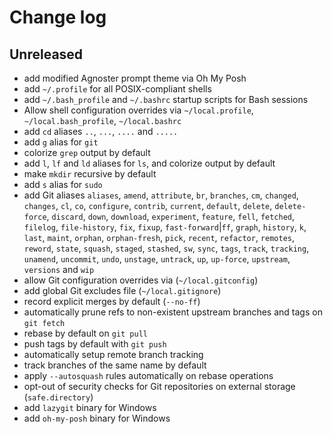 # Change log

## Unreleased

- add modified Agnoster prompt theme via Oh My Posh
- add `~/.profile` for all POSIX-compliant shells
- add `~/.bash_profile` and `~/.bashrc` startup scripts for Bash sessions
- Allow shell configuration overrides via `~/local.profile`, `~/local.bash_profile`, `~/local.bashrc`
- add `cd` aliases `..`, `...`, `....` and `.....`
- add `g` alias for `git`
- colorize `grep` output by default
- add `l`, `lf` and `ld` aliases for `ls`, and colorize output by default
- make `mkdir` recursive by default
- add `s` alias for `sudo`
- add Git aliases `aliases`, `amend`, `attribute`, `br`, `branches`, `cm`, `changed`, `changes`, `cl`, `co`, `configure`, `contrib`, `current`, `default`, `delete`, `delete-force`, `discard`, `down`, `download`, `experiment`, `feature`, `fell`, `fetched`, `filelog`, `file-history`, `fix`, `fixup`, `fast-forward`|`ff`, `graph`, `history`, `k`, `last`, `maint`, `orphan`, `orphan-fresh`, `pick`, `recent`, `refactor`, `remotes`, `reword`, `state`, `squash`, `staged`, `stashed`, `sw`, `sync`, `tags`, `track`, `tracking`, `unamend`, `uncommit`, `undo`, `unstage`, `untrack`, `up`, `up-force`, `upstream`, `versions` and `wip`
- allow Git configuration overrides via (`~/local.gitconfig`)
- add global Git excludes file (`~/local.gitignore`)
- record explicit merges by default (`--no-ff`)
- automatically prune refs to non-existent upstream branches and tags on `git fetch`
- rebase by default on `git pull`
- push tags by default with `git push`
- automatically setup remote branch tracking
- track branches of the same name by default
- apply `--autosquash` rules automatically on rebase operations
- opt-out of security checks for Git repositories on external storage (`safe.directory`)
- add `lazygit` binary for Windows
- add `oh-my-posh` binary for Windows
